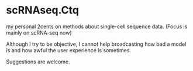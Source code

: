 # scRNAseq.Ctq
my personal 2cents on methods about single-cell sequence data. (Focus is mainly on scRNA-seq now)

Although I try to be objective, I cannot help broadcasting how bad a model is and how awful the user experience is sometimes.


Suggestions are welcome.
